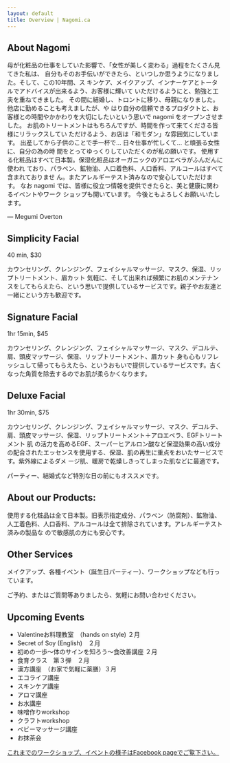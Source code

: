 ```yaml
---
layout: default
title: Overview | Nagomi.ca
---
```


## About Nagomi

母が化粧品の仕事をしていた影響で、「女性が美しく変わる」過程をたくさん見てきた私は、
自分もそのお手伝いができたら、といつしか思うようになりました。そして、この10年間、ス
キンケア、メイクアップ、インナーケアとトータルでアドバイスが出来るよう、お客様に輝いて いただけるようにと、勉強と工夫を重ねてきました。
その間に結婚し、トロントに移り、母親になりました。他店に勤めることも考えましたが、や
はり自分の信頼できるプロダクトと、お客様との時間やかかわりを大切にしたいという思いで nagomi をオープンさせました。
お肌のトリートメントはもちろんですが、時間を作って来てくださる皆様にリラックスしてい ただけるよう、お店は「和モダン」な雰囲気にしています。
出産してから子供のことで手一杯で... 日々仕事が忙しくて... と頑張る女性に、自分の為の時 間をとってゆっくりしていただくのが私の願いです。
使用する化粧品はすべて日本製。保湿化粧品はオーガニックのアロエベラがふんだんに使われ
ており、パラペン、鉱物油、人口着色料、人口香料、アルコールはすべて含まれておりませ ん。またアレルギーテスト済みなので安心していただけます。 なお
nagomi では、皆様に役立つ情報を提供できたらと、美と健康に関わるイベントやワーク ショップも開いています。 今後ともよろしくお願いいたします。

— Megumi Overton

## Simplicity Facial

40 min, $30

カウンセリング、クレンジング、フェイシャルマッサージ、マスク、保湿、リップトリートメント、眉カット
気軽に、そして出来れば頻繁にお肌のメンテナンスをしてもらえたら、という思いで提供しているサービスです。親子やお友達と一緒にという方も歓迎です。

## Signature Facial

1hr 15min, $45

カウンセリング、クレンジング、フェイシャルマッサージ、マスク、デコルテ、肩、頭皮マッサージ、保湿、リップトリートメント、眉カット
身も心もリフレッシュして帰ってもらえたら、というおもいで提供しているサービスです。古くなった角質を除去するのでお肌が柔らかくなります。

## Deluxe Facial

1hr 30min, $75

カウンセリング、クレンジング、フェイシャルマッサージ、マスク、デコルテ、肩、頭皮マッサージ、保湿、リップトリートメント＋アロエベラ、EGFトリートメント 肌
の活力を高めるEGF、スーパーヒアルロン酸など保湿効果の高い成分の配合されたエッセンスを使用する、保湿、肌の再生に重点をおいたサービスです。紫外線によるダメ
ージ肌、暖房で乾燥しきってしまった肌などに最適です。

パーティー、結婚式など特別な日の前にもオススメです。

## About our Products:

使用する化粧品は全て日本製。旧表示指定成分、パラベン（防腐剤）、鉱物油、人工着色料、人口香料、アルコールは全て排除されています。アレルギーテスト済みの製品な
ので敏感肌の方にも安心です。

## Other Services

メイクアップ、各種イベント（誕生日パーティー）、ワークショップなども行っています。

ご予約、またはご質問等ありましたら、気軽にお問い合わせください。

## Upcoming Events

* Valentineお料理教室　（hands on style) ２月
* Secret of Soy (English)　２月
* 初めの一歩～体のサインを知ろう～食改善講座 ２月
* 食育クラス　第３弾　２月
* 漢方講座　（お家で気軽に薬膳）３月
* エコライフ講座
* スキンケア講座
* アロマ講座
* お水講座
* 味噌作りworkshop
* クラフトworkshop
* ベビーマッサージ講座
* お抹茶会

[これまでのワークショップ、イベントの様子はFacebook
pageでご覧下さい。](http://www.facebook.com/nagomibeautyroom)
